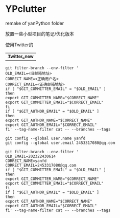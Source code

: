 # YPclutter
remake of yanPython folder

放置一些小型项目的笔记/优化版本



使用Twitter的

<table>
  <tr>
  <td align="center">
        <a href="https://github.com/yanfd/YPclutter/blob/main/twitter_new.py">
            <sub><b>Twitter_new</b></sub>
        </a>
</td>
  </tr>
</table>

```
git filter-branch --env-filter '
OLD_EMAIL=<旧邮箱地址>
CORRECT_NAME=<正确用户名>
CORRECT_EMAIL=<正确邮箱地址>
if [ "$GIT_COMMITTER_EMAIL" = "$OLD_EMAIL" ]
then
export GIT_COMMITTER_NAME="$CORRECT_NAME"
export GIT_COMMITTER_EMAIL="$CORRECT_EMAIL"
fi
if [ "$GIT_AUTHOR_EMAIL" = "$OLD_EMAIL" ]
then
export GIT_AUTHOR_NAME="$CORRECT_NAME"
export GIT_AUTHOR_EMAIL="$CORRECT_EMAIL"
fi' --tag-name-filter cat -- --branches --tags
```

```
git config --global user.name yanfd
git config --global user.email 2453317080@qq.com
```

```
git filter-branch --env-filter '
OLD_EMAIL=202322430614
CORRECT_NAME=yanfd
CORRECT_EMAIL=2453317080@qq.com
if [ "$GIT_COMMITTER_EMAIL" = "$OLD_EMAIL" ]
then
export GIT_COMMITTER_NAME="$CORRECT_NAME"
export GIT_COMMITTER_EMAIL="$CORRECT_EMAIL"
fi
if [ "$GIT_AUTHOR_EMAIL" = "$OLD_EMAIL" ]
then
export GIT_AUTHOR_NAME="$CORRECT_NAME"
export GIT_AUTHOR_EMAIL="$CORRECT_EMAIL"
fi' --tag-name-filter cat -- --branches --tags
```

